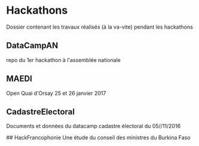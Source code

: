 
# Hackathons
Dossier contenant les travaux réalisés (à la va-vite) pendant les hackathons

## DataCampAN
repo du 1er hackathon à l'assemblée nationale 

## MAEDI
Open Quai d'Orsay 25 et 26 janvier 2017

## CadastreElectoral
Documents et données du datacamp cadastre électoral du 05//11/2016

## HackFrancophonie
Une étude du conseil des ministres du Burkina Faso
